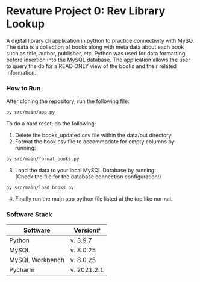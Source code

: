 # Revature Project 0: Rev Library Lookup
A digital library cli application in python to practice connectivity with MySQ. The data is a collection of books along with meta data about each book such as title, author, publisher, etc. Python was used for data formatting before insertion into the MySQL database. The application allows the user to query the db for a READ ONLY view of the books and their related information.

### How to Run
After cloning the repository, run the following file:
```
py src/main/app.py
```
To do a hard reset, do the following:
1. Delete the books_updated.csv file within the data/out directory.
2. Format the book.csv file to accommodate for empty columns by running:
```
py src/main/format_books.py 
```
3. Load the data to your local MySQL Database by running:  
(Check the file for the database connection configuration!)
```
py src/main/load_books.py 
```
4. Finally run the main app python file listed at the top like normal. 
### Software Stack
Software | Version#
-------- | --------
Python | v. 3.9.7
MySQL | v. 8.0.25
MySQL Workbench | v. 8.0.25
Pycharm | v. 2021.2.1